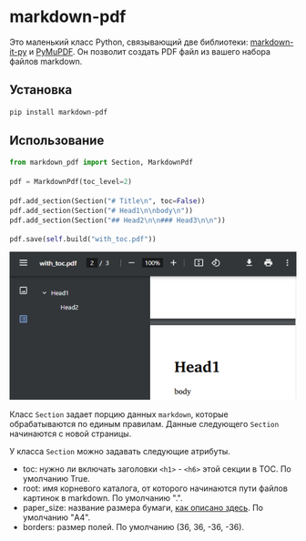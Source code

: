 # markdown-pdf

Это маленький класс Python, связывающий две библиотеки: [markdown-it-py](https://github.com/executablebooks/markdown-it-py) и [PyMuPDF](https://github.com/pymupdf/PyMuPDF).
Он позволит создать PDF файл из вашего набора файлов markdown.

## Установка

```bash
pip install markdown-pdf
```

## Использование

```python
from markdown_pdf import Section, MarkdownPdf

pdf = MarkdownPdf(toc_level=2)

pdf.add_section(Section("# Title\n", toc=False))
pdf.add_section(Section("# Head1\n\nbody\n"))
pdf.add_section(Section("## Head2\n\n### Head3\n\n"))

pdf.save(self.build("with_toc.pdf"))
```

![Pdf](img/with_toc.png)

Класс `Section` задает порцию данных `markdown`, которые обрабатываются по единым правилам.
Данные следующего `Section` начинаются с новой страницы.

У класса `Section` можно задавать следующие атрибуты.

-   toc: нужно ли включать заголовки `<h1>` - `<h6>` этой секции в TOC. По умолчанию True.
-   root: имя корневого каталога, от которого начинаются пути файлов картинок в markdown. По умолчанию ".".
-   paper_size: название размера бумаги, [как описано здесь](https://pymupdf.readthedocs.io/en/latest/functions.html#paper_size). По умолчанию "A4".
-   borders: размер полей. По умолчанию (36, 36, -36, -36).
